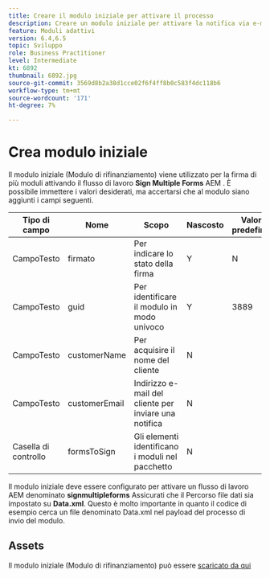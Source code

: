 ```yaml
---
title: Creare il modulo iniziale per attivare il processo
description: Creare un modulo iniziale per attivare la notifica via e-mail e avviare il processo di firma.
feature: Moduli adattivi
version: 6.4,6.5
topic: Sviluppo
role: Business Practitioner
level: Intermediate
kt: 6892
thumbnail: 6892.jpg
source-git-commit: 3569d8b2a38d1cce02f6f4ff8b0c583f4dc118b6
workflow-type: tm+mt
source-wordcount: '171'
ht-degree: 7%

---
```



# Crea modulo iniziale

Il modulo iniziale (Modulo di rifinanziamento) viene utilizzato per la firma di più moduli attivando il flusso di lavoro **Sign Multiple Forms** AEM . È possibile immettere i valori desiderati, ma accertarsi che al modulo siano aggiunti i campi seguenti.

| Tipo di campo | Nome | Scopo | Nascosto | Valore predefinito |
| ------------------------|---------------------------------------|--------------------|--------|----------------- |
| CampoTesto | firmato | Per indicare lo stato della firma | Y | N |
| CampoTesto | guid | Per identificare il modulo in modo univoco | Y | 3889 |
| CampoTesto | customerName | Per acquisire il nome del cliente | N |
| CampoTesto | customerEmail | Indirizzo e-mail del cliente per inviare una notifica | N |
| Casella di controllo | formsToSign | Gli elementi identificano i moduli nel pacchetto | N |

Il modulo iniziale deve essere configurato per attivare un flusso di lavoro AEM denominato **signmultipleforms**
Assicurati che il Percorso file dati sia impostato su **Data.xml**. Questo è molto importante in quanto il codice di esempio cerca un file denominato Data.xml nel payload del processo di invio del modulo.

## Assets

Il modulo iniziale (Modulo di rifinanziamento) può essere [scaricato da qui](assets/refinance-form.zip)





